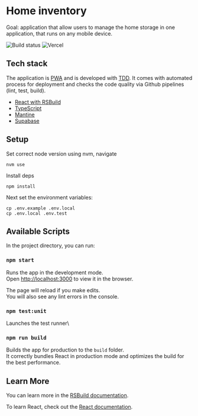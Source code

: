 # Home inventory

Goal: application that allow users to manage the home storage in one application, that runs on any mobile device.

![Build status](https://github.com/verthon/home-inventory/actions/workflows/nodejs.yml/badge.svg)
![Vercel](https://home-inventory-alpha.vercel.app/?app=therealsujitk-vercel-badge)

## Tech stack
The application is [PWA](https://web.dev/progressive-web-apps/) and is developed with [TDD](https://martinfowler.com/bliki/TestDrivenDevelopment.html).
It comes with automated process for deployment and checks the code quality via Github pipelines (lint, test, build).

* [React with RSBuild](https://rsbuild.dev/)
* [TypeScript](https://www.typescriptlang.org/)
* [Mantine](https://mantine.dev/getting-started/)
* [Supabase](https://supabase.com/)

## Setup

Set correct node version using nvm, navigate 

`nvm use`

Install deps

`npm install`

Next set the environment variables:

```
cp .env.example .env.local
cp .env.local .env.test
```

## Available Scripts

In the project directory, you can run:

### `npm start`

Runs the app in the development mode.\
Open [http://localhost:3000](http://localhost:3000) to view it in the browser.

The page will reload if you make edits.\
You will also see any lint errors in the console.

### `npm test:unit`

Launches the test runner\

### `npm run build`

Builds the app for production to the `build` folder.\
It correctly bundles React in production mode and optimizes the build for the best performance.

## Learn More

You can learn more in the [RSBuild documentation](https://rsbuild.dev/guide/start/index).

To learn React, check out the [React documentation](https://reactjs.org/).

